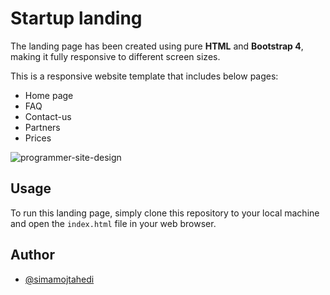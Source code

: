 # Startup landing

The landing page has been created using pure **HTML** and **Bootstrap 4**, making it fully responsive to different screen sizes.

This is a responsive website template that includes below pages:
* Home page
* FAQ
* Contact-us
* Partners
* Prices
  
![programmer-site-design](https://github.com/simamojtahedi/Startup-landing/assets/64223524/281724d9-10d1-436b-ada4-d069ad4226bf)

## Usage

To run this landing page, simply clone this repository to your local machine and open the ```index.html``` file in your web browser.


## Author
- [@simamojtahedi](https://github.com/simamojtahedi)

